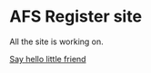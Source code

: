 # AFS Register site

All the site is working on.

[Say hello little friend](http://javier-herrera.com)
